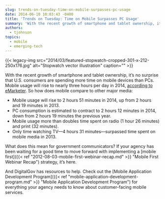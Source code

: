 ```yaml
---
slug: trends-on-tuesday-time-on-mobile-surpasses-pc-usage
date: 2014-06-10 10:03:43 -0400
title: 'Trends on Tuesday: Time on Mobile Surpasses PC Usage'
summary: 'With the recent growth of smartphone and tablet ownership, it’s no surprise that U.S. consumers are spending more time on mobile devices than PCs. Mobile usage will rise to nearly three hours per day in 2014, according to eMarketer. So how does mobile compare to other major media: Mobile usage will rise to 2 hours 51'
authors:
  - tjohnson
topics:
  - mobile
  - emerging-tech
---
```


{{< legacy-img src="2014/03/featured-stopwatch-cropped-301-x-212-250x176.jpg" alt="Stopwatch vector illustration" caption="" >}} 

With the recent growth of smartphone and tablet ownership, it’s no surprise that U.S. consumers are spending more time on mobile devices than PCs. Mobile usage will rise to nearly three hours per day in 2014, <a title="eMarketer" href="http://mobithinking.com/blog/mobile-overtakes-pc-usa" target="_blank">according to eMarketer</a>. So how does mobile compare to other major media:

  * Mobile usage will rise to 2 hours 51 minutes in 2014, up from 2 hours and 19 minutes in 2013.
  * PC consumption is estimated to contract to 2 hours 12 minutes in 2014, down from 2 hours 19 minutes the previous year.
  * Mobile usage more than doubles time spent on radio (1 hour 26 minutes) and print (32 minutes).
  * Only time watching TV—4 hours 31 minutes—surpassed time spent on mobile media in 2013.

What does this mean for government communicators? If your agency has been waiting for a good time to move forward with implementing a [mobile first]({{< ref "2012-08-03-mobile-first-webinar-recap.md" >}} "Mobile First Webinar Recap") strategy, it’s here.

And DigitalGov has resources to help. Check out the [Mobile Application Development Program]({{< ref "mobile-application-development-program.md" >}} "Mobile Application Development Program") for everything your agency needs to know about customer-facing mobile services.